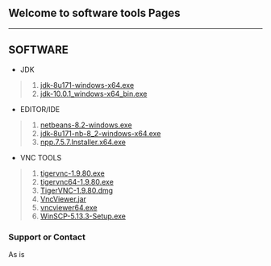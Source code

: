 ## Welcome to software tools Pages

***

## SOFTWARE
* JDK
> 1. [jdk-8u171-windows-x64.exe](http://cazucito.com/xlinks/software/middleware/jdk-8u171-windows-x64.exe)
> 2. [jdk-10.0.1_windows-x64_bin.exe](http://cazucito.com/xlinks/software/middleware/jdk-10.0.1_windows-x64_bin.exe)
* EDITOR/IDE
> 1. [netbeans-8.2-windows.exe](http://cazucito.com/xlinks/software/editors/netbeans-8.2-windows.exe)
> 2. [jdk-8u171-nb-8_2-windows-x64.exe](http://cazucito.com/xlinks/software/editors/jdk-8u171-nb-8_2-windows-x64.exe)
> 3. [npp.7.5.7.Installer.x64.exe](http://cazucito.com/xlinks/software/editors/npp.7.5.7.Installer.x64.exe)
* VNC TOOLS
> 1. [tigervnc-1.9.80.exe](http://cazucito.com/xlinks/software/net/tigervnc-1.9.80.exe)
> 2. [tigervnc64-1.9.80.exe](http://cazucito.com/xlinks/software/net/tigervnc64-1.9.80.exe)
> 3. [TigerVNC-1.9.80.dmg](http://cazucito.com/xlinks/software/net/TigerVNC-1.9.80.dmg)
> 4. [VncViewer.jar](http://cazucito.com/xlinks/software/net/VncViewer.jar)
> 5. [vncviewer64.exe](http://cazucito.com/xlinks/software/net/vncviewer64.exe)
> 6. [WinSCP-5.13.3-Setup.exe](http://cazucito.com/xlinks/software/net/WinSCP-5.13.3-Setup.exe)
### Support or Contact
As is
